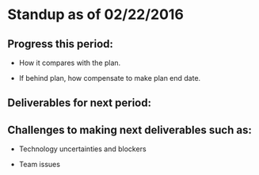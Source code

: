 # Standup as of 02/22/2016

## Progress this period:
- How it compares with the plan.

- If behind plan, how compensate to make plan end date.

## Deliverables for next period:

## Challenges to making next deliverables such as:
- Technology uncertainties and blockers

- Team issues
